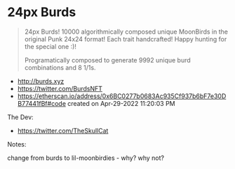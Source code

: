 #  24px Burds

> 24px Burds! 10000 algorithmically composed unique MoonBirds
> in the original Punk 24x24 format!
> Each trait handcrafted! Happy hunting for the special one :)!
>
> Programatically composed to generate 9992 unique burd
> combinations and 8 1/1s.



- http://burds.xyz
- https://twitter.com/BurdsNFT
- https://etherscan.io/address/0x6BC0277b0683Ac935Cf937b6bF7e30DB77441fBf#code created on Apr-29-2022 11:20:03 PM

The Dev:
- https://twitter.com/TheSkullCat



Notes:

change from burds  to lil-moonbirdies - why? why not?


